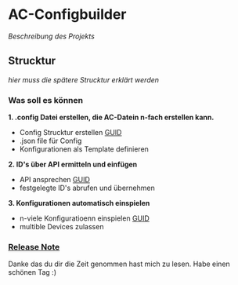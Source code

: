 # AC-Configbuilder
_Beschreibung des Projekts_

## Strucktur
_hier muss die spätere Strucktur erklärt werden_


### Was soll es können
**1.  .config Datei erstellen, die AC-Datein n-fach erstellen kann.**
   * Config Strucktur erstellen [GUID](https://www.audiocodes.com/media/13244/gateway-and-sbc-cli-reference-guide-ver-72.pdf)
   * .json file für Config
   * Konfigurationen als Template definieren

**2. ID's über API ermitteln und einfügen**
  * API ansprechen [GUID](https://www.audiocodes.com/media/13528/rest-api-for-mediant-devices-ver-72.pdf)
  * festgelegte ID's abrufen und übernehmen
 
**3. Konfigurationen automatisch einspielen**
  * n-viele Konfiguratioenn einspielen [GUID](https://www.audiocodes.com/media/13528/rest-api-for-mediant-devices-ver-72.pdf)
  * multible Devices zulassen

### [Release Note](https://github.com/AC-Fernglas/AC-Configbuilder/blob/Version_00/ReleaseNote.md)

Danke das du dir die Zeit genommen hast mich zu lesen. 
Habe einen schönen Tag :)
